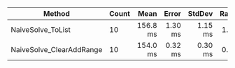 |                   Method | Count |     Mean |   Error |  StdDev | Ratio |     Gen 0 |    Gen 1 |    Gen 2 | Allocated |
|------------------------- |------ |---------:|--------:|--------:|------:|----------:|---------:|---------:|----------:|
|        NaiveSolve_ToList |    10 | 156.8 ms | 1.30 ms | 1.15 ms |  1.00 | 3750.0000 | 500.0000 | 500.0000 |     63 MB |
| NaiveSolve_ClearAddRange |    10 | 154.0 ms | 0.32 ms | 0.30 ms |  0.98 | 3750.0000 |        - |        - |     62 MB |
